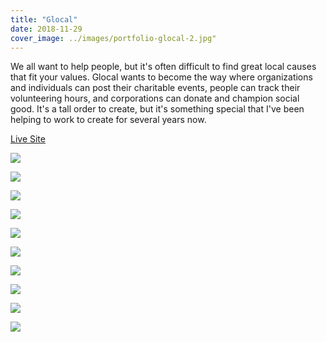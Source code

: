 ```yaml
---
title: "Glocal"
date: 2018-11-29
cover_image: ../images/portfolio-glocal-2.jpg"
---
```


We all want to help people, but it's often difficult to find great local causes that fit your values. Glocal wants to become the way where organizations and individuals can post their charitable events, people can track their volunteering hours, and corporations can donate and champion social good. It's a tall order to create, but it's something special that I've been helping to work to create for several years now.

[Live Site](https://www.glocal.io)

![](../images/portfolio-glocal-bc-1.jpg)

![](../images/portfolio-glocal-bc-2.jpg)

![](../images/portfolio-glocal1.png)

![](../images/portfolio-glocal2b.png)

![](../images/portfolio-glocal4.png)

![](../images/portfolio-glocal5.png)

![](../images/portfolio-glocal6.png)

![](../images/portfolio-glocal7.png)

![](../images/portfolio-glocal8.png)

![](../images/portfolio-glocal9.png)
